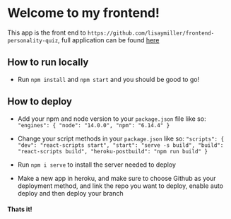 # Welcome to my frontend!

This app is the front end to `https://github.com/lisaymiller/frontend-personality-quiz`, full application can be found [here](https://frontend-personality-quiz.herokuapp.com/)

## How to run locally

- Run `npm install` and `npm start` and you should be good to go!

## How to deploy

- Add your npm and node version to your `package.json` file like so:
  `"engines": { "node": "14.0.0", "npm": "6.14.4" }`

- Change your script methods in your `package.json` like so:
  `"scripts": { "dev": "react-scripts start", "start": "serve -s build", "build": "react-scripts build", "heroku-postbuild": "npm run build" }`

- Run `npm i serve` to install the server needed to deploy

- Make a new app in heroku, and make sure to choose Github as your deployment method, and link the repo you want to deploy, enable auto deploy and then deploy your branch

#### Thats it!
